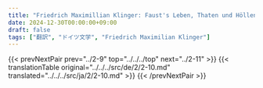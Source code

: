 ```yaml
---
title: "Friedrich Maximillian Klinger: Faust's Leben, Thaten und Höllenfahrt (1799) - 第二巻 第十章"
date: 2024-12-30T00:00:00+09:00
draft: false
tags: ["翻訳", "ドイツ文学", "Friedrich Maximilian Klinger"]
---
```


{{< prevNextPair prev="../2-9" top="../../../top" next="../2-11" >}}
{{< translationTable original="../../../src/de/2/2-10.md" translated="../../../src/ja/2/2-10.md" >}}
{{< /prevNextPair >}}